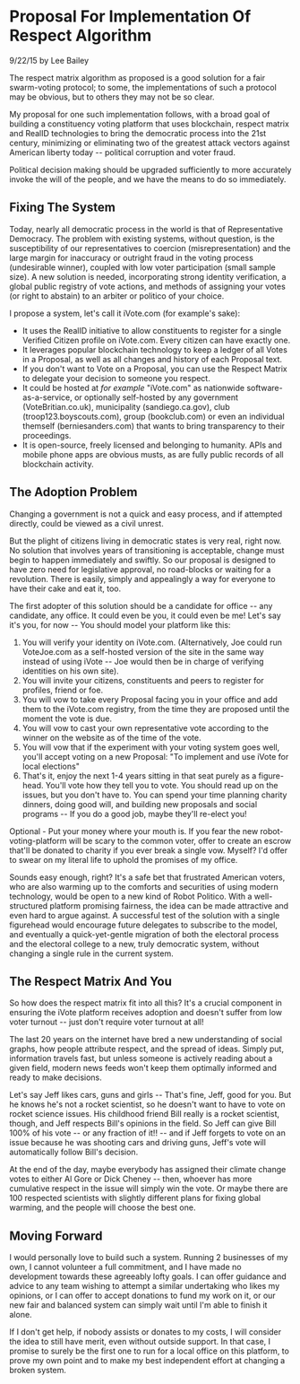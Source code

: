 Proposal For Implementation Of Respect Algorithm
================================================

9/22/15 by Lee Bailey

The respect matrix algorithm as proposed is a good solution for a fair swarm-voting protocol; to some, the implementations of such a protocol may be obvious, but to others they may not be so clear.

My proposal for one such implementation follows, with a broad goal of building a constituency voting platform that uses blockchain, respect matrix and RealID technologies to bring the democratic process into the 21st century, minimizing or eliminating two of the greatest attack vectors against American liberty today -- political corruption and voter fraud.

Political decision making should be upgraded sufficiently to more accurately invoke the will of the people, and we have the means to do so immediately.

Fixing The System
-----------------

Today, nearly all democratic process in the world is that of Representative Democracy. The problem with existing systems, without question, is the susceptibility of our representatives to coercion (misrepresentation) and the large margin for inaccuracy or outright fraud in the voting process (undesirable winner), coupled with low voter participation (small sample size). A new solution is needed, incorporating strong identity verification, a global public registry of vote actions, and methods of assigning your votes (or right to abstain) to an arbiter or politico of your choice.

I propose a system, let's call it iVote.com (for example's sake):

 - It uses the RealID initiative to allow constituents to register for a
   single Verified Citizen profile on iVote.com. Every citizen can have
   exactly one.
 - It leverages popular blockchain technology to keep a ledger of all
   Votes in a Proposal, as well as all changes and history of each
   Proposal text.
 - If you don't want to Vote on a Proposal, you can use the Respect
   Matrix to delegate your decision to someone you respect.
 - It could be hosted at *for example* "iVote.com" as nationwide software-as-a-service, or
   optionally self-hosted by any government (VoteBritian.co.uk), municipality (sandiego.ca.gov),
   club (troop123.boyscouts.com), group (bookclub.com) or even an individual themself (berniesanders.com)
   that wants to bring transparency to their proceedings.
 - It is open-source, freely licensed and belonging to humanity. APIs
   and mobile phone apps are obvious musts, as are fully public records
   of all blockchain activity.

The Adoption Problem
--------------------

Changing a government is not a quick and easy process, and if attempted directly, could be viewed as a civil unrest.

But the plight of citizens living in democratic states is very real, right now. No solution that involves years of transitioning is acceptable, change must begin to happen immediately and swiftly. So our proposal is designed to have zero need for legislative approval, no road-blocks or waiting for a revolution. There is easily, simply and appealingly a way for everyone to have their cake and eat it, too.

The first adopter of this solution should be a candidate for office -- any candidate, any office. It could even be you, it could even be me! Let's say it's you, for now -- You should model your platform like this:

 1. You will verify your identity on iVote.com. (Alternatively, Joe
    could run VoteJoe.com as a self-hosted version of the site in the
    same way instead of using iVote -- Joe would then be in charge of
    verifying identities on his own site).
 2. You will invite your citizens, constituents and peers to register
    for profiles, friend or foe.
 3. You will vow to take every Proposal facing you in your office and
    add them to the iVote.com registry, from the time they are proposed
    until the moment the vote is due.
 4. You will vow to cast your own representative vote according to the
    winner on the website as of the time of the vote.
 5. You will vow that if the experiment with your voting system goes
    well, you'll accept voting on a new Proposal: "To implement and use
    iVote for local elections"
 6. That's it, enjoy the next 1-4 years sitting in that seat purely as a
    figure-head. You'll vote how they tell you to vote. You should read
    up on the issues, but you don't have to. You can spend your time
    planning charity dinners, doing good will, and building new
    proposals and social programs -- If you do a good job, maybe they'll
    re-elect you!

Optional - Put your money where your mouth is. If you fear the new robot-voting-platform will be scary to the common voter, offer to create an escrow that'll be donated to charity if you ever break a single vow. Myself? I'd offer to swear on my literal life to uphold the promises of my office.

Sounds easy enough, right? It's a safe bet that frustrated American voters, who are also warming up to the comforts and securities of using modern technology, would be open to a new kind of Robot Politico. With a well-structured platform promising fairness, the idea can be made attractive and even hard to argue against. A successful test of the solution with a single figurehead would encourage future delegates to subscribe to the model, and eventually a quick-yet-gentle migration of both the electoral process and the electoral college to a new, truly democratic system, without changing a single rule in the current system.

The Respect Matrix And You
--------------------------

So how does the respect matrix fit into all this? It's a crucial component in ensuring the iVote platform receives adoption and doesn't suffer from low voter turnout -- just don't require voter turnout at all!

The last 20 years on the internet have bred a new understanding of social graphs, how people attribute respect, and the spread of ideas. Simply put, information travels fast, but unless someone is actively reading about a given field, modern news feeds won't keep them optimally informed and ready to make decisions.

Let's say Jeff likes cars, guns and girls -- That's fine, Jeff, good for you. But he knows he's not a rocket scientist, so he doesn't want to have to vote on rocket science issues. His childhood friend Bill really is a rocket scientist, though, and Jeff respects Bill's opinions in the field. So Jeff can give Bill 100% of his vote -- or any fraction of it!! -- and if Jeff forgets to vote on an issue because he was shooting cars and driving guns, Jeff's vote will automatically follow Bill's decision.

At the end of the day, maybe everybody has assigned their climate change votes to either Al Gore or Dick Cheney -- then, whoever has more cumulative respect in the issue will simply win the vote. Or maybe there are 100 respected scientists with slightly different plans for fixing global warming, and the people will choose the best one.

Moving Forward
--------------
I would personally love to build such a system. Running 2 businesses of my own, I cannot volunteer a full commitment, and I have made no development towards these agreeably lofty goals. I can offer guidance and advice to any team wishing to attempt a similar undertaking who likes my opinions, or I can offer to accept donations to fund my work on it, or our new fair and balanced system can simply wait until I'm able to finish it alone.

If I don't get help, if nobody assists or donates to my costs, I will consider the idea to still have merit, even without outside support. In that case, I promise to surely be the first one to run for a local office on this platform, to prove my own point and to make my best independent effort at changing a broken system.

